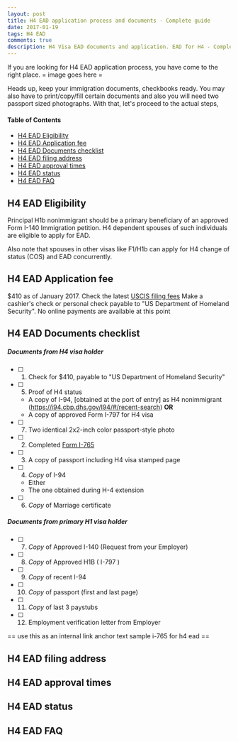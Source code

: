 ```yaml
---
layout: post
title: H4 EAD application process and documents - Complete guide 
date: 2017-01-19
tags: H4 EAD
comments: true
description: H4 Visa EAD documents and application. EAD for H4 - Complete guide
---
```

If you are looking for H4 EAD application process, you have come to the right place.
= image goes here = 

Heads up, keep your immigration documents, checkbooks ready. You may also have to print/copy/fill certain documents and also you will need two passport sized photographs. With that, let's proceed to the actual steps,

#### Table of Contents
 - [H4 EAD Eligibility](#h4-ead-eligibility)
 - [H4 EAD Application fee](#h4-ead-application-fee)
 - [H4 EAD Documents checklist](#h4-ead-documents-checklist)
 - [H4 EAD filing address](#h4-ead-filing-address)
 - [H4 EAD approval times](#h4-ead-approval-times)
 - [H4 EAD status](#h4-ead-status)
 - [H4 EAD FAQ](#h4-ead-faq)

## H4 EAD Eligibility

Principal H1b nonimmigrant should be a primary beneficiary of an approved Form I-140 Immigration petition. H4 dependent spouses of such individuals are eligible to apply for EAD. 

Also note that spouses in other visas like F1/H1b can apply for H4 change of status (COS) and EAD concurrently.

## H4 EAD Application fee
$410 as of January 2017. Check the latest [USCIS filing fees](https://www.uscis.gov/forms/our-fees)
Make a cashier's check or personal check payable to "US Department of Homeland Security". No online payments are available at this point

## H4 EAD Documents checklist

##### Documents from H4 visa holder

- [ ] 1. Check for $410, payable to "US Department of Homeland Security" 
- [ ] 5. Proof of H4 status
    - A copy of I-94, [obtained at the port of entry] as H4 nonimmigrant (https://i94.cbp.dhs.gov/I94/#/recent-search) **OR**
    - A copy of approved Form I-797 for H4 visa
- [ ] 7. Two identical 2x2-inch color passport-style photo
- [ ] 2. Completed [Form I-765](http://www.uscis.gov/i-765)           
- [ ] 3. A copy of passport including H4 visa stamped page
- [ ] 4. *Copy* of I-94
    - Either 
    - The one obtained during H-4 extension

- [ ] 6. *Copy* of Marriage certificate


##### Documents from primary H1 visa holder     

- [ ] 7.  *Copy* of Approved I-140 (Request from your Employer)
- [ ] 8.  *Copy* of Approved H1B ( I-797 )
- [ ] 9.  *Copy* of recent I-94
- [ ] 10. *Copy* of passport (first and last page)
- [ ] 11. *Copy* of last 3 paystubs      
- [ ] 12. Employment verification letter from Employer

== use this as an internal link anchor text sample i-765 for h4 ead ==
## H4 EAD filing address
## H4 EAD approval times
## H4 EAD status
## H4 EAD FAQ

